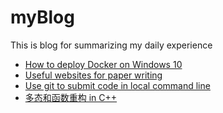 # myBlog
This is blog for summarizing my daily experience

- [How to deploy Docker on Windows 10](https://github.com/crazysaltfish/myBlog/blob/master/Deploy-docker-on-win10.md) 
- [Useful websites for paper writing](https://github.com/crazysaltfish/myBlog/blob/master/Paper-writing.md)
- [Use git to submit code in local command line](https://github.com/crazysaltfish/myBlog/blob/master/Use-Git-to-submit.md)
- [多态和函数重构 in C++](https://github.com/crazysaltfish/myBlog/blob/master/C%2B%2B%E4%B8%AD%E5%A4%9A%E6%80%81%E5%92%8C%E5%87%BD%E6%95%B0%E9%87%8D%E6%9E%84.md)
